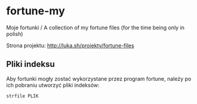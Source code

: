 fortune-my
=============

Moje fortunki / A collection of my fortune files (for the time being only in polish) 

Strona projektu: http://luka.sh/projekty/fortune-files

Pliki indeksu
-------------

Aby fortunki mogły zostać wykorzystane przez program fortune, należy po ich pobraniu utworzyć pliki 
indeksów:

    strfile PLIK